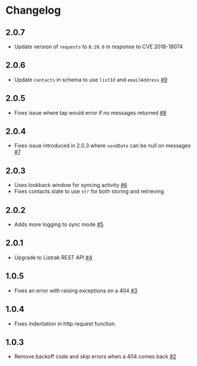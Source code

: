 # Changelog

## 2.0.7
  * Update version of `requests` to `0.20.0` in response to CVE 2018-18074

## 2.0.6
  * Update `contacts` in schema to use `listId` and `emailAddress` [#9](https://github.com/singer-io/tap-listrak/pull/9/)

## 2.0.5
  * Fixes issue where tap would error if no messages returned [#8](https://github.com/singer-io/tap-listrak/pull/8)

## 2.0.4
  * Fixes issue introduced in 2.0.3 where `sendDate` can be null on messages [#7](https://github.com/singer-io/tap-listrak/pull/7)

## 2.0.3
  * Uses lookback window for syncing activity [#6](https://github.com/singer-io/tap-listrak/pull/6)
  * Fixes contacts state to use `str` for both storing and retrieving

## 2.0.2
  * Adds more logging to sync mode [#5](https://github.com/singer-io/tap-listrak/pull/5)

## 2.0.1
  * Upgrade to Listrak REST API [#4](https://github.com/singer-io/tap-listrak/pull/4)

## 1.0.5
  * Fixes an error with raising exceptions on a 404 [#3](https://github.com/singer-io/tap-listrak/pull/3)

## 1.0.4
  * Fixes indentation in http request function

## 1.0.3
  * Remove backoff code and skip errors when a 404 comes back [#2](https://github.com/singer-io/tap-listrak/pull/2)
